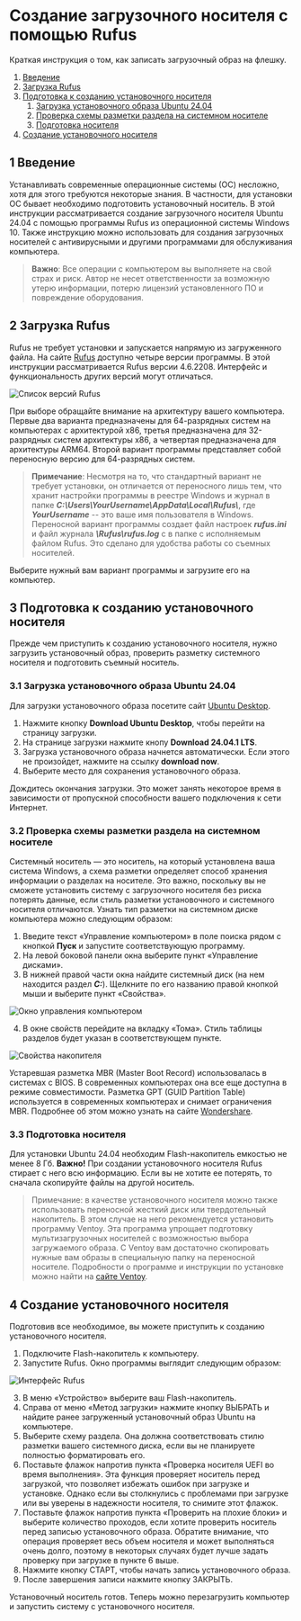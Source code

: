 # Создание загрузочного носителя с помощью Rufus

Краткая инструкция о том, как записать загрузочный образ на флешку.

1. [Введение](#1-intro)
2. [Загрузка Rufus](#2-install-rufus)
3. [Подготовка к созданию установочного носителя](#3-preparation)
   1. [Загрузка установочного образа Ubuntu 24.04](#3p1-ubuntu-download)
   2. [Проверка схемы разметки раздела на системном носителе](#3p2-check-part-style)
   3. [Подготовка носителя](#3p3-flash-prep)
5. [Создание установочного носителя](#4-iso-write)

<a name="1-intro"></a>

## 1 Введение

Устанавливать современные операционные системы (ОС) несложно, хотя для этого требуются некоторые знания. В частности, для установки ОС бывает необходимо подготовить установочный носитель. В этой инструкции рассматривается создание загрузочного носителя Ubuntu 24.04 с помощью программы Rufus из операционной системы Windows 10. Также инструкцию можно использовать для создания загрузочных носителей с антивирусными и другими программами для обслуживания компьютера.

> **Важно**: Все операции с компьютером вы выполняете на свой страх и риск. Автор не несет ответственности за возможную утерю информации, потерю лицензий установленного ПО и повреждение оборудования.

<a name="2-install-rufus"></a>

## 2 Загрузка Rufus

Rufus не требует установки и запускается напрямую из загруженного файла. На сайте [Rufus](https://rufus.ie/ "Официальный сайт Rufus") доступно четыре версии программы. В этой инструкции рассматривается Rufus версии 4.6.2208. Интерфейс и функциональность других версий могут отличаться.

![Список версий Rufus](/img/rufus-versions.png "Список версий Rufus")

При выборе обращайте внимание на архитектуру вашего компьютера. Первые два варианта предназначены для 64-разрядных систем на компьютерах с архитектурой x86, третья предназначена для 32-разрядных систем архитектуры x86, а четвертая предназначена для архитектуры ARM64. Второй вариант программы представляет собой переносную версию для 64-разрядных систем.

> **Примечание**: Несмотря на то, что стандартный вариант не требует установки, он отличается от переносного лишь тем, что хранит настройки программы в реестре Windows и журнал в папке ***C:\Users\YourUsername\AppData\Local\Rufus\\***, где ***YourUsername*** -- это ваше имя пользователя в Windows. Переносной вариант программы создает файл настроек ***rufus.ini*** и файл журнала ***\Rufus\rufus.log*** с в папке с исполняемым файлом Rufus. Это сделано для удобства работы со съемных носителей.

Выберите нужный вам вариант программы и загрузите его на компьютер.

<a name="3-preparation"></a>

## 3 Подготовка к созданию установочного носителя

Прежде чем приступить к созданию установочного носителя, нужно загрузить установочный образ, проверить разметку системного носителя и подготовить съемный носитель.

<a name="3p1-ubuntu-download"></a>

### 3.1 Загрузка установочного образа Ubuntu 24.04

Для загрузки установочного образа посетите сайт [Ubuntu Desktop](https://ubuntu.com/desktop "Страница загрузки Ubuntu Desktop").

1. Нажмите кнопку **Download Ubuntu Desktop**, чтобы перейти на страницу загрузки. 
2. На странице загрузки нажмите кнопу **Download 24.04.1 LTS**.
3. Загрузка установочного образа начнется автоматически. Если этого не произойдет, нажмите на ссылку **download now**.
4. Выберите место для сохранения установочного образа.

Дождитесь окончания загрузки. Это может занять некоторое время в зависимости от пропускной способности вашего подключения к сети Интернет.

<a name="3p2-check-part-style"></a>

### 3.2 Проверка схемы разметки раздела на системном носителе

Системный носитель — это носитель, на который установлена ваша система Windows, а схема разметки определяет способ хранения информации о разделах на носителе. Это важно, поскольку вы не сможете установить систему с загрузочного носителя без риска потерять данные, если стиль разметки установочного и системного носителя отличаются.
Узнать тип разметки на системном диске компьютера можно следующим образом:

1. Введите текст «Управление компьютером» в поле поиска рядом с кнопкой **Пуск** и запустите соответствующую программу. 
2. На левой боковой панели окна выберите пункт «Управление дисками». 
3. В нижней правой части окна найдите системный диск (на нем находится раздел ***C:***). Щелкните по его названию правой кнопкой мыши и выберите пункт «Свойства».

![Окно управления компьютером](/img/check-partstyle.png "Окно управления компьютером")

4. В окне свойств перейдите на вкладку «Тома». Стиль таблицы разделов будет указан в соответствующем пункте.

![Свойства накопителя](/img/partstyle.png "Свойства накопителя")

Устаревшая разметка MBR (Master Boot Record) использовалась в системах с BIOS. В современных компьютерах она все еще доступна в режиме совместимости. Разметка GPT (GUID Partition Table) используется в современных компьютерах и снимает ограничения MBR. Подробнее об этом можно узнать на сайте [Wondershare](https://recoverit.wondershare.com.ru/partition-tips/mbr-vs-gpt.html "Статья о GPT и MBR").

<a name="3p3-flash-prep"></a>
   
### 3.3 Подготовка носителя

Для установки Ubuntu 24.04 необходим Flash-накопитель емкостью не менее 8 Гб. **Важно!** При создании установочного носителя Rufus стирает с него всю информацию. Если вы не хотите ее потерять, то сначала скопируйте файлы на другой носитель.

> Примечание: в качестве установочного носителя можно также использовать переносной жесткий диск или твердотельный накопитель. В этом случае на него рекомендуется установить программу Ventoy. Эта программа упрощает подготовку мультизагрузочных носителей с возможностью выбора загружаемого образа. С Ventoy вам достаточно скопировать нужные вам образы в специальную папку на переносной носителе. Подробности о программе и инструкции по установке можно найти на [сайте Ventoy](https://www.ventoy.net/ "Официальный сайт Ventoy"). 

<a name="4-iso-write"></a>
   
## 4 Создание установочного носителя

Подготовив все необходимое, вы можете приступить к созданию установочного носителя.

1. Подключите Flash-накопитель к компьютеру.
2. Запустите Rufus. Окно программы выглядит следующим образом:

![Интерфейс Rufus](/img/rufus-window.png "Интерфейс Rufus")

3. В меню «Устройство» выберите ваш Flash-накопитель.
4. Справа от меню «Метод загрузки» нажмите кнопку ВЫБРАТЬ и найдите ранее загруженный установочный образ Ubuntu на компьютере.
5. Выберите схему раздела. Она должна соответствовать стилю разметки вашего системного диска, если вы не планируете полностью форматировать его.
6. Поставьте флажок напротив пункта «Проверка носителя UEFI во время выполнения». Эта функция проверяет носитель перед загрузкой, что позволяет избежать ошибок при загрузке и установке. Однако если вы столкнулись с проблемами при загрузке или вы уверены в надежности носителя, то снимите этот флажок.
7. Поставьте флажок напротив пункта «Проверить на плохие блоки» и выберите количество проходов, если хотите проверить носитель перед записью установочного образа. Обратите внимание, что операция проверяет весь объем носителя и может выполняться очень долго, поэтому в некоторых случаях будет лучше задать проверку при загрузке в пункте 6 выше.
8. Нажмите кнопку СТАРТ, чтобы начать запись установочного образа.
9. После завершения записи нажмите кнопку ЗАКРЫТЬ.

Установочный носитель готов. Теперь можно перезагрузить компьютер и запустить систему с установочного носителя.